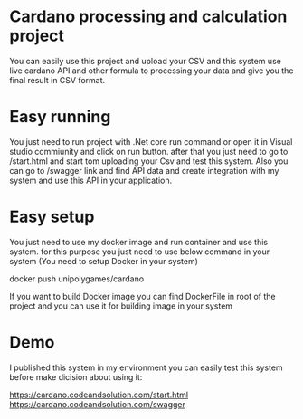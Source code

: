 # Cardano processing and calculation project
You can easily use this project and upload your CSV and this system use live cardano API and other formula to processing your data and give you the final result in CSV format.

# Easy running
You just need to run project with .Net core run command or open it in Visual studio commiunity and click on run button. after that you just need to go to /start.html and start tom uploading your Csv and test this system.
Also you can go to /swagger link and find API data and create integration with my system and use this API in your application.

# Easy setup
You just need to use my docker image and run container and use this system. for this purpose you just need to use below command in your system
(You need to setup Docker in your system)

docker push unipolygames/cardano

If you want to build Docker image you can find DockerFile in root of the project and you can use it for building image in your system

# Demo
I published this system in my environment you can easily test this system before make dicision about using it:

https://cardano.codeandsolution.com/start.html
https://cardano.codeandsolution.com/swagger
